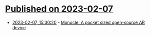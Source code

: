 # [Published on 2023-02-07](index.md)

* [2023-02-07, 15:30:20](https://news.ycombinator.com/item?id=34694056) - [Monocle: A pocket sized open-source AR device](https://www.brilliantmonocle.com/)
